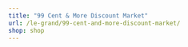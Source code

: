 ```yaml
---
title: "99 Cent & More Discount Market"
url: /le-grand/99-cent-and-more-discount-market/
shop: shop
---
```

